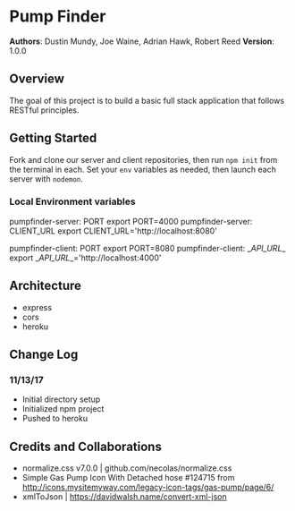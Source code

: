 # Pump Finder

**Authors**: Dustin Mundy, Joe Waine, Adrian Hawk, Robert Reed
**Version**: 1.0.0

## Overview
The goal of this project is to build a basic full stack application that follows RESTful principles.

## Getting Started
Fork and clone our server and client repositories, then run `npm init` from the terminal in each. Set your `env` variables as needed, then launch each server with `nodemon`.

### Local Environment variables
pumpfinder-server:  PORT	export PORT=4000
pumpfinder-server: CLIENT_URL	export CLIENT_URL='http://localhost:8080'

pumpfinder-client: PORT	export PORT=8080
pumpfinder-client:  \__API_URL__	export \__API_URL__='http://localhost:4000'

## Architecture
- express
- cors
- heroku

## Change Log
### 11/13/17
- Initial directory setup
- Initialized npm project
- Pushed to heroku


## Credits and Collaborations
- normalize.css v7.0.0 | github.com/necolas/normalize.css
- Simple Gas Pump Icon With Detached hose #124715 from http://icons.mysitemyway.com/legacy-icon-tags/gas-pump/page/6/
- xmlToJson | https://davidwalsh.name/convert-xml-json
